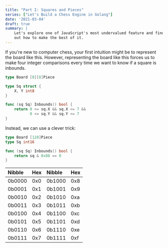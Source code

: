 ```yaml
---
title: "Part I: Squares and Pieces"
series: ["Let's Build a Chess Engine in Golang"]
date: '2021-03-04'
draft: true
summary: |
    Let's explore one of JavaScript's most undervalued feature and find
    out how to make the best of it.
---
```


<script defer type='module' src='https://cdn.skypack.dev/chessboard-element'></script>

If you're new to computer chess, your first intuition might be to represent the board like this.
However, representing the board like this forces us to make four integer comparisons every time we want to know if a square is inbounds.

```go
type Board [8][8]Piece

type Sq struct {
    X, Y int8
}

func (sq Sq) Inbounds() bool {
    return 0 <= sq.X && sq.X <= 7 && 
           0 <= sq.Y && sq.Y <= 7
}
```

Instead, we can use a clever trick:
```go
type Board [128]Piece
type Sq int16

func (sq Sq) Inbounds() bool {
	return sq & 0x88 == 0
}
```

<div class='font-mono flex justify-center'>

| Nibble | Hex | Nibble | Hex |
|:-------|:----|:-------|:----|
| 0b0000 | 0x0 | 0b1000 | 0x8 |
| 0b0001 | 0x1 | 0b1001 | 0x9 |
| 0b0010 | 0x2 | 0b1010 | 0xa |
| 0b0011 | 0x3 | 0b1011 | 0xb |
| 0b0100 | 0x4 | 0b1100 | 0xc |
| 0b0101 | 0x5 | 0b1101 | 0xd |
| 0b0110 | 0x6 | 0b1110 | 0xe |
| 0b0111 | 0x7 | 0b1111 | 0xf |
</div>

<style>
chess-board::part(square)::after {
  font-size: 1.3rem;
  font-weight: bold;
  display: block;
  text-align: center;
  margin-top: 1rem;
  font-family: 'Fira Mono', monospace;
}
chess-board::part(square a1)::after {
  content: '0x00'
}
chess-board::part(square c1)::after {
  content: '0x02'
}
chess-board::part(square f2)::after {
  content: '0x15'
}
chess-board::part(square e4)::after {
  content: '0x34'
}
chess-board::part(square a6)::after {
  content: '0x50'
}
chess-board::part(square h8)::after {
  content: '0x77'
}
</style>
<figure class='max-w-lg h-96 mb-32'>
    <chess-board id='x88-board'
        style='max-width: 30rem; max-height: 30rem; margin: 0 auto'>
    </chess-board>
</figure>
